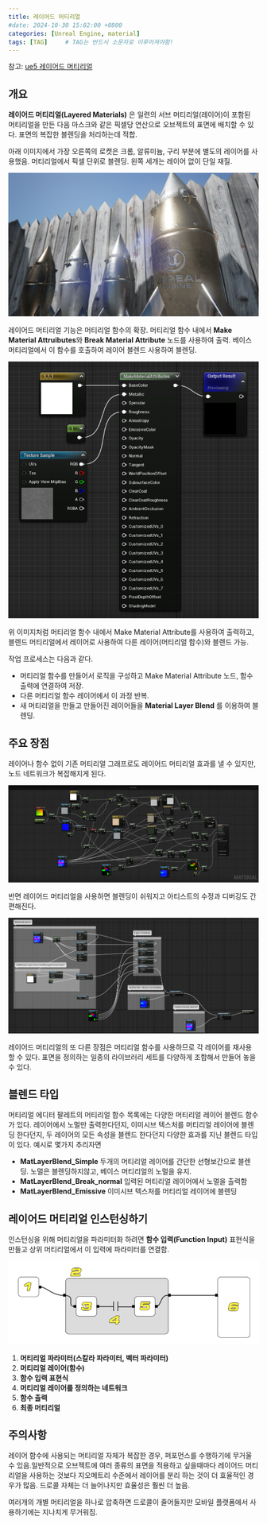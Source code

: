 ```yaml
---
title: 레이어드 머티리얼
#date: 2024-10-30 15:02:00 +0800
categories: [Unreal Engine, material]
tags: [TAG]		# TAG는 반드시 소문자로 이루어져야함!
---
```


참고: [ue5 레이어드 머티리얼](https://dev.epicgames.com/documentation/ko-kr/unreal-engine/layered-materials-in-unreal-engine)

## 개요

**레이어드 머티리얼(Layered Materials)** 은 일련의 서브 머티리얼(레이어)이 포함된 머티리얼을 만든 다음 마스크와 같은 픽셀당 연산으로 오브젝트의 표면에 배치할 수 있다. 표면의 복잡한 블렌딩을 처리하는데 적합.

아래 이미지에서 가장 오른쪽의 로켓은 크롬, 알류미늄, 구리 부분에 별도의 레이어를 사용했음. 머티리얼에서 픽셀 단위로 블렌딩. 왼쪽 세개는 레이어 없이 단일 재질.

![layeredMaterial](/assets/img/layeredmaterials.png)

레이어드 머티리얼 기능은 머티리얼 함수의 확장. 머티리얼 함수 내에서 **Make Material Attruibutes**와 **Break Material Attribute** 노드를 사용하여 출력. 
베이스 머티리얼에서 이 함수를 호출하여 레이어 블렌드 사용하여 블렌딩.

![Chrom_Layer_function](/assets/img/chrome-layer-function.png)

위 이미지처럼 머티리얼 함수 내에서 Make Material Attribute를 사용하여 출력하고, 블렌드 머티리얼에서 레이어로 사용하여 다른 레이어(머티리얼 함수)와 블렌드 가능.

작업 프로세스는 다음과 같다.

* 머티리얼 함수를 만들어서 로직을 구성하고 Make Material Attribute 노드, 함수 출력에 연결하여 저장.
* 다른 머티리얼 함수 레이어에서 이 과정 반복.
* 새 머티리얼을 만들고 만들어진 레이어들을 **Material Layer Blend** 를 이용하여 블렌딩.

## 주요 장점 
레이어나 함수 없이 기존 머티리얼 그래프로도 레이어드 머티리얼 효과를 낼 수 있지만, 노드 네트워크가 복잡해지게 된다.

![withoutLayerdMateiral](/assets/img/before_layered_material.jpg)

반면 레이어드 머티리얼을 사용하면 블렌딩이 쉬워지고 아티스트의 수정과 디버깅도 간편해진다.

![LayerdMateiral](/assets/img/after_layered_material.jpg)

레이어드 머티리얼의 또 다른 장점은 머티리얼 함수를 사용하므로 각 레이어를 재사용 할 수 있다. 표면을 정의하는 일종의 라이브러리 세트를 다양하게 조합해서 만들어 놓을 수 있다.

## 블렌드 타입
머티리얼 에디터 팔레트의 머티리얼 함수 목록에는 다양한 머티리얼 레이어 블렌드 함수가 있다. 레이어에서 노멀만 출력한다던지, 이미시브 텍스처를 머티리얼 레이어에 블렌딩 한다던지, 두 레이어의 모든 속성을 블렌드 한다던지
다양한 효과를 지닌 블렌드 타입이 있다. 예시로 몇가지 추리자면

* **MatLayerBlend_Simple** 두개의 머티리얼 레이어를 간단한 선형보간으로 블렌딩. 노멀은 블렌딩하지않고, 베이스 머티리얼의 노멀을 유지.
* **MatLayerBlend_Break_normal** 입력된 머티리얼 레이어에서 노멀을 출력함
* **MatLayerBlend_Emissive** 이미시브 텍스처를 머티리얼 레이어에 블렌딩

## 레이어드 머티리얼 인스턴싱하기
인스턴싱을 위해 머티리얼을 파라미터화 하려면 **함수 입력(Function Input)** 표현식을 만들고 상위 머티리얼에서 이 입력에 파라미터를 연결함.

![LayerdMateiralParam](/assets/img/LayeredMatParamDiagram.png)

1. **머티리얼 파라미터(스칼라 파라미터, 벡터 파라미터)**
2. **머티리얼 레이어(함수)**
3. **함수 입력 표현식**
4. **머티리얼 레이어를 정의하는 네트워크**
6. **함수 출력**
6. **최종 머티리얼**

## 주의사항

레이어 함수에 사용되는 머티리얼 자체가 복잡한 경우, 퍼포먼스를 수행하기에 무거울 수 있음.일반적으로 오브젝트에 여러 종류의 표면을 적용하고 싶을때마다 레이어드 머티리얼을 사용하는 것보다 지오메트리 수준에서 레이어를 분리
하는 것이 더 효율적인 경우가 많음. 드로콜 자체는 더 늘어나지만 효율성은 훨씬 더 높음.

여러개의 개별 머티리얼을 하나로 압축하면 드로콜이 줄어들지만 모바일 플랫폼에서 사용하기에는 지나치게 무거워짐.